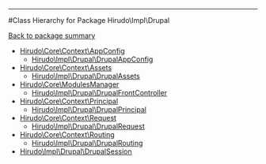 - - -

#Class Hierarchy for Package Hirudo\Impl\Drupal

<div><a href='https://github.com/JeyDotC/Hirudo-docs/blob/master/Hirudo/Impl/Drupal/'>Back to package summary</a></div>

<ul>
<li><a href="https://github.com/JeyDotC/Hirudo-docs/blob/master/Hirudo/Core/Context/AppConfig.md">Hirudo\Core\Context\AppConfig</a><ul>
<li><a href="https://github.com/JeyDotC/Hirudo-docs/blob/master/Hirudo/Impl/Drupal/DrupalAppConfig.md">Hirudo\Impl\Drupal\DrupalAppConfig</a></li>
</ul>
</li>
<li><a href="https://github.com/JeyDotC/Hirudo-docs/blob/master/Hirudo/Core/Context/Assets.md">Hirudo\Core\Context\Assets</a><ul>
<li><a href="https://github.com/JeyDotC/Hirudo-docs/blob/master/Hirudo/Impl/Drupal/DrupalAssets.md">Hirudo\Impl\Drupal\DrupalAssets</a></li>
</ul>
</li>
<li><a href="https://github.com/JeyDotC/Hirudo-docs/blob/master/Hirudo/Core/ModulesManager.md">Hirudo\Core\ModulesManager</a><ul>
<li><a href="https://github.com/JeyDotC/Hirudo-docs/blob/master/Hirudo/Impl/Drupal/DrupalFrontController.md">Hirudo\Impl\Drupal\DrupalFrontController</a></li>
</ul>
</li>
<li><a href="https://github.com/JeyDotC/Hirudo-docs/blob/master/Hirudo/Core/Context/Principal.md">Hirudo\Core\Context\Principal</a><ul>
<li><a href="https://github.com/JeyDotC/Hirudo-docs/blob/master/Hirudo/Impl/Drupal/DrupalPrincipal.md">Hirudo\Impl\Drupal\DrupalPrincipal</a></li>
</ul>
</li>
<li><a href="https://github.com/JeyDotC/Hirudo-docs/blob/master/Hirudo/Core/Context/Request.md">Hirudo\Core\Context\Request</a><ul>
<li><a href="https://github.com/JeyDotC/Hirudo-docs/blob/master/Hirudo/Impl/Drupal/DrupalRequest.md">Hirudo\Impl\Drupal\DrupalRequest</a></li>
</ul>
</li>
<li><a href="https://github.com/JeyDotC/Hirudo-docs/blob/master/Hirudo/Core/Context/Routing.md">Hirudo\Core\Context\Routing</a><ul>
<li><a href="https://github.com/JeyDotC/Hirudo-docs/blob/master/Hirudo/Impl/Drupal/DrupalRouting.md">Hirudo\Impl\Drupal\DrupalRouting</a></li>
</ul>
</li>
<li><a href="https://github.com/JeyDotC/Hirudo-docs/blob/master/Hirudo/Impl/Drupal/DrupalSession.md">Hirudo\Impl\Drupal\DrupalSession</a></li>
</ul>
